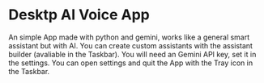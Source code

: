 # Desktp AI Voice App
An simple App made with python and gemini, works like a general smart assistant but with AI.
You can create custom assistants with the assistant builder (avaliable in the Taskbar).
You will need an Gemini API key, set it in the settings.
You can open settings and quit the App with the Tray icon in the Taskbar.
